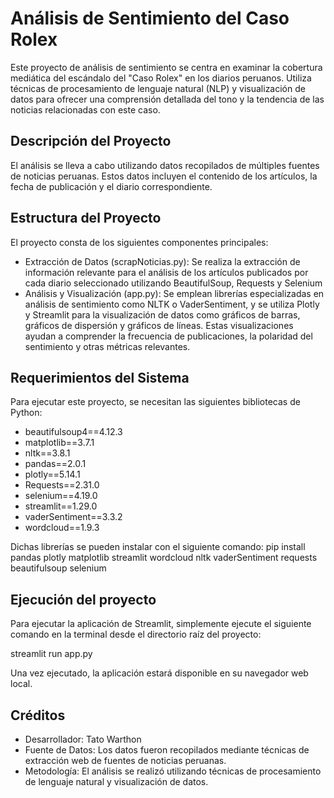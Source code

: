 # Análisis de Sentimiento del Caso Rolex
Este proyecto de análisis de sentimiento se centra en examinar la cobertura mediática del escándalo del "Caso Rolex" en los diarios peruanos. Utiliza técnicas de procesamiento de lenguaje natural (NLP) y visualización de datos para ofrecer una comprensión detallada del tono y la tendencia de las noticias relacionadas con este caso.

## Descripción del Proyecto
El análisis se lleva a cabo utilizando datos recopilados de múltiples fuentes de noticias peruanas. Estos datos incluyen el contenido de los artículos, la fecha de publicación y el diario correspondiente.

## Estructura del Proyecto
El proyecto consta de los siguientes componentes principales:

- Extracción de Datos (scrapNoticias.py): Se realiza la extracción de información relevante para el análisis de los artículos publicados por cada diario seleccionado utilizando BeautifulSoup, Requests y Selenium
- Análisis y Visualización (app.py): Se emplean librerías especializadas en análisis de sentimiento como NLTK o VaderSentiment, y se utiliza Plotly y Streamlit para la visualización de datos como gráficos de barras, gráficos de dispersión y gráficos de líneas. Estas visualizaciones ayudan a comprender la frecuencia de publicaciones, la polaridad del sentimiento y otras métricas relevantes.

## Requerimientos del Sistema
Para ejecutar este proyecto, se necesitan las siguientes bibliotecas de Python:

- beautifulsoup4==4.12.3
- matplotlib==3.7.1
- nltk==3.8.1
- pandas==2.0.1
- plotly==5.14.1
- Requests==2.31.0
- selenium==4.19.0
- streamlit==1.29.0
- vaderSentiment==3.3.2
- wordcloud==1.9.3

Dichas librerías se pueden instalar con el siguiente comando:
  pip install pandas plotly matplotlib streamlit wordcloud nltk vaderSentiment requests beautifulsoup selenium

## Ejecución del proyecto

Para ejecutar la aplicación de Streamlit, simplemente ejecute el siguiente comando en la terminal desde el directorio raíz del proyecto:

streamlit run app.py

Una vez ejecutado, la aplicación estará disponible en su navegador web local.

##  Créditos
- Desarrollador: Tato Warthon
- Fuente de Datos: Los datos fueron recopilados mediante técnicas de extracción web de fuentes de noticias peruanas.
- Metodología: El análisis se realizó utilizando técnicas de procesamiento de lenguaje natural y visualización de datos.











